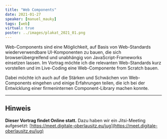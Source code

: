```yaml
---
title: "Web Components"
date: 2021-01-27
speaker: [manuel_mauky]
tags: [web]
virtual: true
poster: ../images/plakat_2021_01.png
---
```


Web-Components sind eine Möglichkeit, auf Basis von Web-Standards wiederverwendbare UI-Komponenten zu bauen, die sich
browserübergreifend und unabhängig von JavaScript-Frameworks einsetzen lassen. Im Vortrag möchte ich die relevanten
Web-Standards kurz vorstellen und im Live-Coding eine Web-Componente from Scratch bauen.

Dabei möchte ich auch auf die Stärken und Schwächen von Web-Components eingehen und einige Erfahrungen teilen, die ich
bei der Entwicklung einer firmeninternen Component-Library machen konnte.

---

## Hinweis

**Dieser Vortrag findet Online statt.** Dazu haben wir ein Jitsi-Meeting aufgesetzt:
[https://meet.digitale-oberlausitz.eu/jug](https://meet.digitale-oberlausitz.eu/jug)
